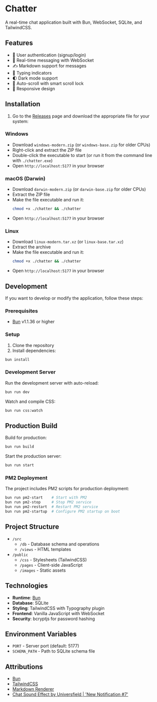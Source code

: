 # Chatter

A real-time chat application built with Bun, WebSocket, SQLite, and TailwindCSS.

## Features

- 🔐 User authentication (signup/login)
- 💬 Real-time messaging with WebSocket
- ✍️ Markdown support for messages
- 📝 Typing indicators
- 🌓 Dark mode support
- 🔄 Auto-scroll with smart scroll lock
- 📱 Responsive design

## Installation

1. Go to the [Releases](https://github.com/The-Best-Codes/chatter/releases/latest) page and download the appropriate file for your system:

### Windows

- Download `windows-modern.zip` (or `windows-base.zip` for older CPUs)
- Right-click and extract the ZIP file
- Double-click the executable to start (or run it from the command line with `./chatter.exe`)
- Open `http://localhost:5177` in your browser

### macOS (Darwin)

- Download `darwin-modern.zip` (or `darwin-base.zip` for older CPUs)
- Extract the ZIP file
- Make the file executable and run it:
  ```bash
  chmod +x ./chatter && ./chatter
  ```
- Open `http://localhost:5177` in your browser

### Linux

- Download `linux-modern.tar.xz` (or `linux-base.tar.xz`)
- Extract the archive
- Make the file executable and run it:
  ```bash
  chmod +x ./chatter && ./chatter
  ```
- Open `http://localhost:5177` in your browser

## Development

If you want to develop or modify the application, follow these steps:

### Prerequisites

- [Bun](https://bun.sh) v1.1.36 or higher

### Setup

1. Clone the repository
2. Install dependencies:

```bash
bun install
```

### Development Server

Run the development server with auto-reload:

```bash
bun run dev
```

Watch and compile CSS:

```bash
bun run css:watch
```

## Production Build

Build for production:

```bash
bun run build
```

Start the production server:

```bash
bun run start
```

### PM2 Deployment

The project includes PM2 scripts for production deployment:

```bash
bun run pm2-start    # Start with PM2
bun run pm2-stop     # Stop PM2 service
bun run pm2-restart  # Restart PM2 service
bun run pm2-startup  # Configure PM2 startup on boot
```

## Project Structure

- `/src`
  - `/db` - Database schema and operations
  - `/views` - HTML templates
- `/public`
  - `/css` - Stylesheets (TailwindCSS)
  - `/pages` - Client-side JavaScript
  - `/images` - Static assets

## Technologies

- **Runtime**: [Bun](https://bun.sh)
- **Database**: SQLite
- **Styling**: TailwindCSS with Typography plugin
- **Frontend**: Vanilla JavaScript with WebSocket
- **Security**: bcryptjs for password hashing

## Environment Variables

- `PORT` - Server port (default: 5177)
- `SCHEMA_PATH` - Path to SQLite schema file

## Attributions

- [Bun](https://bun.sh)
- [TailwindCSS](https://tailwindcss.com/)
- [Markdown Renderer](https://marked.js.org/)
- [Chat Sound Effect by Universfield | 'New Notification #7'](https://pixabay.com/collections/interface-sounds-23710620/)

